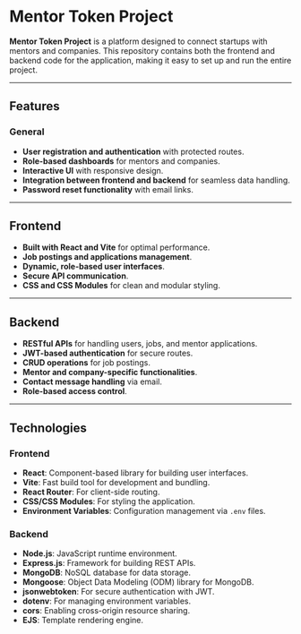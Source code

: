 # Mentor Token Project

**Mentor Token Project** is a platform designed to connect startups with mentors and companies. This repository contains both the frontend and backend code for the application, making it easy to set up and run the entire project.

---

## Features

### General
- **User registration and authentication** with protected routes.
- **Role-based dashboards** for mentors and companies.
- **Interactive UI** with responsive design.
- **Integration between frontend and backend** for seamless data handling.
- **Password reset functionality** with email links.

---

## Frontend

- **Built with React and Vite** for optimal performance.
- **Job postings and applications management**.
- **Dynamic, role-based user interfaces**.
- **Secure API communication**.
- **CSS and CSS Modules** for clean and modular styling.

---

## Backend

- **RESTful APIs** for handling users, jobs, and mentor applications.
- **JWT-based authentication** for secure routes.
- **CRUD operations** for job postings.
- **Mentor and company-specific functionalities**.
- **Contact message handling** via email.
- **Role-based access control**.

---

## Technologies

### Frontend
- **React**: Component-based library for building user interfaces.
- **Vite**: Fast build tool for development and bundling.
- **React Router**: For client-side routing.
- **CSS/CSS Modules**: For styling the application.
- **Environment Variables**: Configuration management via `.env` files.

### Backend
- **Node.js**: JavaScript runtime environment.
- **Express.js**: Framework for building REST APIs.
- **MongoDB**: NoSQL database for data storage.
- **Mongoose**: Object Data Modeling (ODM) library for MongoDB.
- **jsonwebtoken**: For secure authentication with JWT.
- **dotenv**: For managing environment variables.
- **cors**: Enabling cross-origin resource sharing.
- **EJS**: Template rendering engine.

